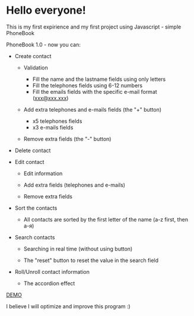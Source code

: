 # Hello everyone! 
This is my first expirience and my first project using Javascript - simple PhoneBook

PhoneBook 1.0 - now you can:
- Create contact

  * Validation
     * Fill the name and the lastname fields using only letters
     * Fill the telephones fields using 6-12 numbers 
     * Fill the emails fields with the specific e-mail format (xxx@xxx.xxx)
     
  * Add extra telephones and e-mails fields (the "+" button)
     * x5 telephones fields
     * x3 e-mails fields
    
  * Remove extra fields (the "-" button)
  
- Delete contact

- Edit contact
  * Edit information
  
  * Add extra fields (telephones and e-mails)
  
  * Remove extra fields
  
- Sort the contacts
  * All contacts are sorted by the first letter of the name (a-z first, then а-я) 
  
- Search contacts
  * Searching in real time (without using button)
  
  * The "reset" button to reset the value in the search field
  
- Roll/Unroll contact information
  * The accordion effect
  
[DEMO]:http://dmytzo.github.io
[DEMO]

I believe I will optimize and improve this program :)

